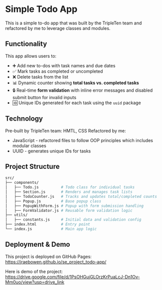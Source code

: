 # Simple Todo App

This is a simple to-do app that was built by the TripleTen team and refactored by me to leverage classes and modules.

## Functionality

This app allows users to:

- ➕ Add new to-dos with task names and due dates
- ✅ Mark tasks as completed or uncompleted
- ❌ Delete tasks from the list
- 📊 Dynamic counter showing **total tasks vs. completed tasks**
- 🔒 Real-time **form validation** with inline error messages and disabled submit button for invalid inputs
- 🆔 Unique IDs generated for each task using the `uuid` package

## Technology

Pre-built by TripleTen team: HMTL, CSS
Refactored by me:

- JavaScript - refactored files to follow OOP principles which includes modular classes
- UUID - generates unique IDs for tasks

## Project Structure

```bash
src/
├── components/
│   ├── Todo.js          # Todo class for individual tasks
│   ├── Section.js       # Renders and manages task lists
│   ├── TodoCounter.js   # Tracks and updates total/completed counts
│   ├── Popup.js         # Base popup class
│   ├── PopupWithForm.js # Popup with form submission handling
│   ├── FormValidator.js # Reusable form validation logic
├── utils/
│   ├── constants.js     # Initial data and validation config
├── index.html           # Entry point
└── index.js             # Main app logic
```

## Deployment & Demo

This project is deployed on GitHub Pages:
https://jraebowen.github.io/se_project_todo-app/

Here is demo of the project:
https://drive.google.com/file/d/1PsOHGujGLOrzKrPuaLcJ-Dn1Ov-Mm0uo/view?usp=drive_link
